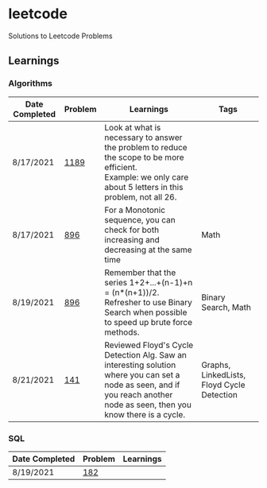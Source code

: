 # leetcode

Solutions to Leetcode Problems

## Learnings

### Algorithms

| Date Completed | Problem                                                     | Learnings                                                                                                                                                                  | Tags                                       |
| -------------- | ----------------------------------------------------------- | -------------------------------------------------------------------------------------------------------------------------------------------------------------------------- | ------------------------------------------ |
| 8/17/2021      | [1189](Python_Solutions/1189_Maximum_Number_of_Balloons.py) | Look at what is necessary to answer the problem to reduce the scope to be more efficient. <br /> Example: we only care about 5 letters in this problem, not all 26.        |                                            |
| 8/17/2021      | [896](Python_Solutions/896_Monotonic_Array.py)              | For a Monotonic sequence, you can check for both increasing and decreasing at the same time                                                                                | Math                                       |
| 8/19/2021      | [896](Python_Solutions/441_Arranging_Coins.py)              | Remember that the series 1+2+...+(n-1)+n = (n\*(n+1))/2. Refresher to use Binary Search when possible to speed up brute force methods.                                     | Binary Search, Math                        |
| 8/21/2021      | [141](Python_Solutions/141_Linked_List_Cycle.py)            | Reviewed Floyd's Cycle Detection Alg. Saw an interesting solution where you can set a node as seen, and if you reach another node as seen, then you know there is a cycle. | Graphs, LinkedLists, Floyd Cycle Detection |

### SQL

| Date Completed | Problem                                       | Learnings |
| -------------- | --------------------------------------------- | --------- |
| 8/19/2021      | [182](SQL_Solutions/182_Duplicate_Emails.sql) |           |
